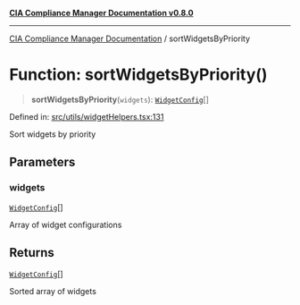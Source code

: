 [**CIA Compliance Manager Documentation v0.8.0**](../README.md)

***

[CIA Compliance Manager Documentation](../globals.md) / sortWidgetsByPriority

# Function: sortWidgetsByPriority()

> **sortWidgetsByPriority**(`widgets`): [`WidgetConfig`](../interfaces/WidgetConfig.md)[]

Defined in: [src/utils/widgetHelpers.tsx:131](https://github.com/Hack23/cia-compliance-manager/blob/fa2f95f029cdcd192b3882a37d0d34753edcd349/src/utils/widgetHelpers.tsx#L131)

Sort widgets by priority

## Parameters

### widgets

[`WidgetConfig`](../interfaces/WidgetConfig.md)[]

Array of widget configurations

## Returns

[`WidgetConfig`](../interfaces/WidgetConfig.md)[]

Sorted array of widgets
